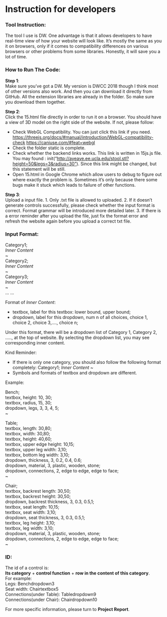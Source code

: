 Instruction for developers
===========================
### Tool Instruction:
  The tool I use is DW. One advantage is that it allows developers to have real-time view of how your website will look like. It’s mostly the same as you it on browsers, only if it comes to compatibility differences on various browsers or other problems from some libraries. Honestly, it will save you a lot of time.

### How to Run The Code:
  **Step 1**:  
  Make sure you’ve got a DW. My version is DWCC 2018 though I think most of other versions also work. And then you can download it directly from GitHub. All the extension libraries are already in the folder. So make sure you download them together.

  **Step 2**:  
  Click the 15.html file directly in order to run it on a browser. You should have a view of 3D model on the right side of the website. If not, please follow: 
  * Check WebGL Compatibility. You can just click this link if you need. https://threejs.org/docs/#manual/introduction/WebGL-compatibility-check https://caniuse.com/#feat=webgl 
  * Check the folder static is complete. 
  * Check whether the backend links works. This link is written in 15js.js file. 
    You may found : init(“http://ayeaye.ee.ucla.edu/stool.stl?height=50&legs=3&radius=30”). Since this link might be changed, but this statement will be still. 
  * Open 15.html in Google Chrome which allow users to debug to figure out where exactly the problem is. Sometimes it’s only because there some bugs make it stuck which leads to failure of other functions.

  **Step 3**:  
  Upload a input file. 1. Only .txt file is allowed to uploaded. 2. If it doesn’t generate controls successfully, please check whether the input format is correct. Format grammar will be introduced more detailed later. 3. If there is a error reminder after you upload the file, just fix the format error and refresh the website again before you upload a correct txt file.

### Input Format:  
 Category1;  
         *Inner Content*  
  ~  
  Category2;  
         *Inner Content*  
  ~   
  Category3;  
         *Inner Content*   
  ~     
  ... ...    
  
  Format of *Inner Content*:  
  * textbox, label for this textbox: lower bound, upper bound;   
  * dropdown, label for this dropdown, num n of all choices, choice 1, choice 2, choice 3,...., choice n;  
  
  Under this format, there will be a dropdown list of Category 1, Category 2, .....,  at the top of website. By selecting the dropdown list, you may see corresponding inner content. 
  
  Kind Reminder:  
  * If there is only one category, you should also follow the following format completely:
       Category1;
              *Inner Content*
        ~ 
  * Symbols and formats of textbox and dropdown are different.   
  
  Example:  
   
 Bench;  
	textbox, height: 10, 30;  
	textbox, radius, 15, 30;  
	dropdown, legs, 3, 3, 4, 5;  
~ 
 
Table;  
	textbox, length: 30,80;  
	textbox, width: 30,80;  
	textbox, height: 40,60;  
	textbox, upper edge height: 10,15;  
	textbox, upper leg width: 3,10;   
	textbox, bottom leg width: 3,10;  
	dropdown, thickness, 3, 0.2, 0.4, 0.6;  
	dropdown, material, 3, plastic, wooden, stone;  
	dropdown, connections, 2, edge to edge, edge to face;   
~ 
   
Chair;  
	textbox, backrest length: 30,50;  
	textbox, backrest height: 30,50;  
	dropdown, backrest thickness, 3, 0.3, 0.5,1;   
	textbox, seat length: 10,15;  
	textbox, seat width: 3,10;    
	dropdown, seat thickness, 3, 0.3, 0.5,1;  
	textbox, leg height: 3,10;  
	textbox, leg width: 3,10;  
	dropdown, material, 3, plastic, wooden, stone;  
	dropdown, connections, 2, edge to edge, edge to face;  
~  
  
  ### ID:  
  The id of a control is:   
      **Its category** + **control function** + **row in the content of this category**.  
  For example:    
  Legs: Benchdropdown3  
  Seat width: Chairtextbox5  
  Connections(under Table): Tabledropdown9  
  Connections(under Chair): Chairdropdown10  
 
For more specific information, please turn to **Project Report**.
